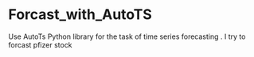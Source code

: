 # Forcast_with_AutoTS
Use AutoTs Python library for the task of time series forecasting . I try to forcast pfizer stock

